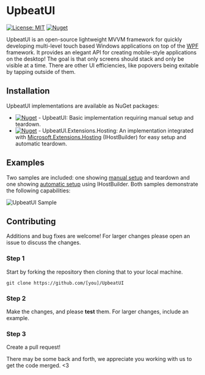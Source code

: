 # UpbeatUI

[![License: MIT](https://img.shields.io/badge/License-MIT-yellow.svg)](https://github.com/michaelpduda/UpbeatUI/blob/main/LICENSE.md)
[![Nuget](https://img.shields.io/nuget/v/UpbeatUI)](https://www.nuget.org/packages/UpbeatUI/)

UpbeatUI is an open-source lightweight MVVM framework for quickly developing multi-level touch based Windows applications on top of the [WPF](https://github.com/dotnet/wpf) framework. It provides an elegant API for creating mobile-style applications on the desktop! The goal is that only screens should stack and only be visible at a time. There are other UI efficiencies, like popovers being exitable by tapping outside of them.

## Installation

UpbeatUI implementations are available as NuGet packages:

* [![Nuget](https://img.shields.io/nuget/v/UpbeatUI)](https://www.nuget.org/packages/UpbeatUI/) - UpbeatUI: Basic implementation requiring manual setup and teardown.
* [![Nuget](https://img.shields.io/nuget/v/UpbeatUI.Extensions.Hosting)](https://www.nuget.org/packages/UpbeatUI.Extensions.Hosting/) - UpbeatUI.Extensions.Hosting: An implementation integrated with [Microsoft.Extensions.Hosting](https://www.nuget.org/packages/Microsoft.Extensions.Hosting) (IHostBuilder) for easy setup and automatic teardown.

## Examples

Two samples are included: one showing [manual setup](samples/basicsample) and teardown and one showing [automatic setup](samples/hostedsample) using IHostBuilder. Both samples demonstrate the following capabilities:

![UpbeatUI Sample](https://user-images.githubusercontent.com/20475952/75388904-b5c1f900-58b3-11ea-8ef8-3cbbf347bbb3.gif)

## Contributing

Additions and bug fixes are welcome! For larger changes please open an issue to discuss the changes.

### Step 1

Start by forking the repository then cloning that to your local machine.

```
git clone https://github.com/[you]/UpbeatUI
```

### Step 2

Make the changes, and please **test** them. For larger changes, include an example.

### Step 3

Create a pull request! 

There may be some back and forth, we appreciate you working with us to get the code merged. <3
